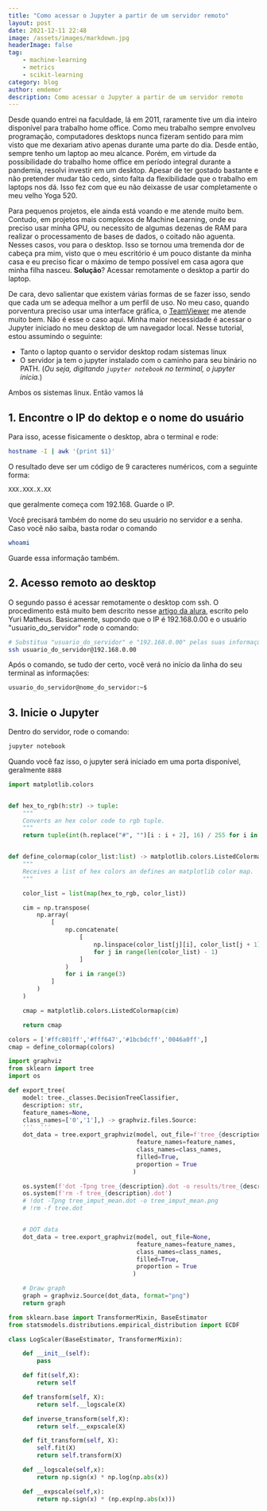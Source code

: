 ```yaml
---
title: "Como acessar o Jupyter a partir de um servidor remoto"
layout: post
date: 2021-12-11 22:48
image: /assets/images/markdown.jpg
headerImage: false
tag:
    - machine-learning
    - metrics
    - scikit-learning
category: blog
author: emdemor
description: Como acessar o Jupyter a partir de um servidor remoto
---
```


Desde quando entrei na faculdade, lá em 2011, raramente tive um dia inteiro disponível para trabalho home office. Como meu trabalho sempre envolveu programação, computadores desktops nunca fizeram sentido para mim visto que me dexariam ativo apenas durante uma parte do dia. Desde então, sempre tenho um laptop ao meu alcance. Porém, em virtude da possibilidade do trabalho home office em período integral durante a pandemia, resolvi investir em um desktop. Apesar de ter gostado bastante e não pretender mudar tão cedo, sinto falta da flexibilidade que o trabalho em laptops nos dá. Isso fez com que eu não deixasse de usar completamente o meu velho Yoga 520.

Para pequenos projetos, ele ainda está voando e me atende muito bem. Contudo, em projetos mais complexos de Machine Learning, onde eu preciso usar minha GPU, ou necessito de algumas dezenas de RAM para realizar o processamento de bases de dados, o coitado não aguenta. Nesses casos, vou para o desktop. Isso se tornou uma tremenda dor de cabeça pra mim, visto que o meu escritório é um pouco distante da minha casa e eu preciso ficar o máximo de tempo possível em casa agora que minha filha nasceu. **Solução**? Acessar remotamente o desktop a partir do laptop.

De cara, devo salientar que existem várias formas de se fazer isso, sendo que cada um se adequa melhor a um perfil de uso. No meu caso, quando porventura preciso usar uma interface gráfica, o [TeamViewer](https://www.teamviewer.com/pt-br/) me atende muito bem. Não é esse o caso aqui. Minha maior necessidade é acessar o Jupyter iniciado no meu desktop de um navegador local. Nesse tutorial, estou assumindo o seguinte:

-   Tanto o laptop quanto o servidor desktop rodam sistemas linux
-   O servidor ja tem o jupyter instalado com o caminho para seu binário no PATH. (_Ou seja, digitando `jupyter notebook` no terminal, o jupyter inicia._)

Ambos os sistemas linux. Então vamos lá

## 1. Encontre o IP do dektop e o nome do usuário

Para isso, acesse fisicamente o desktop, abra o terminal e rode:

```bash
hostname -I | awk '{print $1}'
```

O resultado deve ser um código de 9 caracteres numéricos, com a seguinte forma:

`XXX.XXX.X.XX`

que geralmente começa com 192.168. Guarde o IP.

Você precisará também do nome do seu usuário no servidor e a senha. Caso você não saiba, basta rodar o comando

```bash
whoami
```

Guarde essa informação também.

## 2. Acesso remoto ao desktop

O segundo passo é acessar remotamente o desktop com ssh. O procedimento está muito bem descrito nesse [artigo da alura](https://www.alura.com.br/artigos/como-acessar-servidores-remotamente-com-ssh), escrito pelo Yuri Matheus. Basicamente, supondo que o IP é 192.168.0.00 e o usuário "usuario_do_servidor" rode o comando:

```bash
# Substitua "usuario_do_servidor" e "192.168.0.00" pelas suas informações
ssh usuario_do_servidor@192.168.0.00
```

Após o comando, se tudo der certo, você verá no início da linha do seu terminal as informações:

```bash
usuario_do_servidor@nome_do_servidor:~$
```

## 3. Inicie o Jupyter

Dentro do servidor, rode o comando:

```bash
jupyter notebook
```

Quando você faz isso, o jupyter será iniciado em uma porta disponível, geralmente `8888`

```python
import matplotlib.colors


def hex_to_rgb(h:str) -> tuple:
    """
    Converts an hex color code to rgb tuple.
    """
    return tuple(int(h.replace("#", "")[i : i + 2], 16) / 255 for i in (0, 2 4))


def define_colormap(color_list:list) -> matplotlib.colors.ListedColormap:
    """
    Receives a list of hex colors an defines an matplotlib color map.
    """

    color_list = list(map(hex_to_rgb, color_list))

    cim = np.transpose(
        np.array(
            [
                np.concatenate(
                    [
                        np.linspace(color_list[j][i], color_list[j + 1][i], 100)
                        for j in range(len(color_list) - 1)
                    ]
                )
                for i in range(3)
            ]
        )
    )

    cmap = matplotlib.colors.ListedColormap(cim)

    return cmap

colors = ['#ffc801ff','#fff647','#1bcbdcff','0046a0ff',]
cmap = define_colormap(colors)
```

```python
import graphviz
from sklearn import tree
import os

def export_tree(
    model: tree._classes.DecisionTreeClassifier,
    description: str,
    feature_names=None,
    class_names=['0','1'],) -> graphviz.files.Source:
    '''  '''
    dot_data = tree.export_graphviz(model, out_file=f'tree_{description}.dot',
                                    feature_names=feature_names,
                                    class_names=class_names,
                                    filled=True,
                                    proportion = True
                                   )

    os.system(f'dot -Tpng tree_{description}.dot -o results/tree_{description}.png')
    os.system(f'rm -f tree_{description}.dot')
    # !dot -Tpng tree_imput_mean.dot -o tree_imput_mean.png
    # !rm -f tree.dot


    # DOT data
    dot_data = tree.export_graphviz(model, out_file=None,
                                    feature_names=feature_names,
                                    class_names=class_names,
                                    filled=True,
                                    proportion = True
                                   )

    # Draw graph
    graph = graphviz.Source(dot_data, format="png")
    return graph
```

```python
from sklearn.base import TransformerMixin, BaseEstimator
from statsmodels.distributions.empirical_distribution import ECDF

class LogScaler(BaseEstimator, TransformerMixin):

    def __init__(self):
        pass

    def fit(self,X):
        return self

    def transform(self, X):
        return self.__logscale(X)

    def inverse_transform(self,X):
        return self.__expscale(X)

    def fit_transform(self, X):
        self.fit(X)
        return self.transform(X)

    def __logscale(self,x):
        return np.sign(x) * np.log(np.abs(x))

    def __expscale(self,x):
        return np.sign(x) * (np.exp(np.abs(x)))

```
